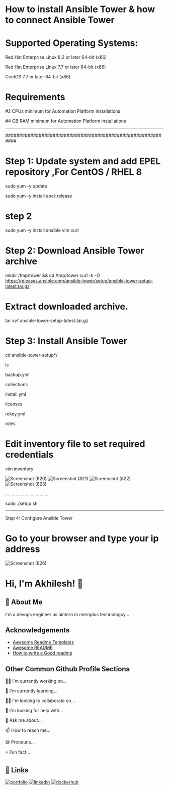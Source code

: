 # How to install Ansible Tower & how to connect Ansible Tower  

#  Supported Operating Systems:
Red Hat Enterprise Linux 8.2 or later 64-bit (x86)

Red Hat Enterprise Linux 7.7 or later 64-bit (x86)

CentOS 7.7 or later 64-bit (x86)


# Requirements
#2 CPUs minimum for Automation Platform installations

#4 GB RAM minimum for Automation Platform installations

************************************************************
############################################################

# Step 1: Update system and add EPEL repository ,For CentOS / RHEL 8
sudo yum -y update

sudo yum -y install epel-release

# step 2
sudo yum -y install ansible vim curl

# Step 2: Download Ansible Tower archive
mkdir /tmp/tower && cd  /tmp/tower
curl -k -O https://releases.ansible.com/ansible-tower/setup/ansible-tower-setup-latest.tar.gz

# Extract downloaded archive.
tar xvf ansible-tower-setup-latest.tar.gz

# Step 3: Install Ansible Tower
cd ansible-tower-setup*/

ls

backup.yml

collections 

install.yml 

licenses  

rekey.yml  

roles

# Edit inventory file to set required credentials


vim inventory


![Screenshot (820)](https://user-images.githubusercontent.com/64592542/146015281-61c8eb53-65b7-4cc4-87ec-1c15de28c8a2.png)
![Screenshot (821)](https://user-images.githubusercontent.com/64592542/146015291-b6b413c8-cd5a-4e0b-bcf5-59d2406d98d1.png)
![Screenshot (822)](https://user-images.githubusercontent.com/64592542/146015299-c59dc218-e170-4fc8-996e-ca9ff7503a99.png)
![Screenshot (823)](https://user-images.githubusercontent.com/64592542/146015302-99377eb2-45a0-4d96-ae61-f12733645391.png)


...................................

sudo ./setup.sh 
***************************************
Step 4: Configure Ansible Tower

# Go to your browser and type your ip address






![Screenshot (826)](https://user-images.githubusercontent.com/64592542/146016212-48e28ddf-6433-4b4a-a896-bb4bf3581102.png)






# Hi, I'm Akhilesh! 👋



## 🚀 About Me
I'm a devops engineer as aintern in mernplus technologoy...


## Acknowledgements

 - [Awesome Readme Templates](https://awesomeopensource.com/project/elangosundar/awesome-README-templates)
 - [Awesome README](https://github.com/matiassingers/awesome-readme)
 - [How to write a Good readme](https://bulldogjob.com/news/449-how-to-write-a-good-readme-for-your-github-project)


## Other Common Github Profile Sections
👩‍💻 I'm currently working on...

🧠 I'm currently learning...

👯‍♀️ I'm looking to collaborate on...

🤔 I'm looking for help with...

💬 Ask me about...

📫 How to reach me...

😄 Pronouns...

⚡️ Fun fact...


## 🔗 Links
[![portfolio](https://img.shields.io/badge/my_portfolio-000?style=for-the-badge&logo=ko-fi&logoColor=white)](https://github.com/akhilesh-patel)
[![linkedin](https://img.shields.io/badge/linkedin-0A66C2?style=for-the-badge&logo=linkedin&logoColor=white)](https://www.linkedin.com/in/akhilesh-patel-8983aa1a5/)
[![dockerhub](https://img.shields.io/badge/twitter-1DA1F2?style=for-the-badge&logo=twitter&logoColor=white)](https://twitter.com/)

